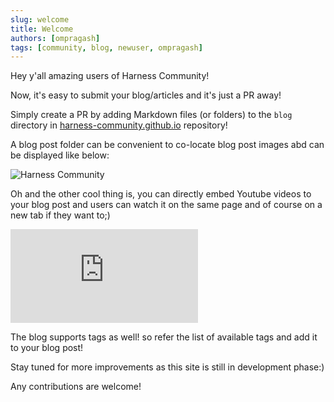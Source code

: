 ```yaml
---
slug: welcome
title: Welcome
authors: [ompragash]
tags: [community, blog, newuser, ompragash]
---
```


Hey y'all amazing users of Harness Community!

Now, it's easy to submit your blog/articles and it's just a PR away!

Simply create a PR by adding Markdown files (or folders) to the `blog` directory in [harness-community.github.io](https://github.com/harness-community/harness-community.github.io) repository!

A blog post folder can be convenient to co-locate blog post images abd can be displayed like below:

![Harness Community](./harnesser.png)

Oh and the other cool thing is, you can directly embed Youtube videos to your blog post and users can watch it on the same page and of course on a new tab if they want to;)

<div className="iframe-wrapper">
<iframe
    src="https://www.youtube.com/embed/I4sbENt4IeM"
    frameborder="0"
    allow="autoplay; encrypted-media"
    allowfullscreen
>
</iframe>
</div>

The blog supports tags as well! so refer the list of available tags and add it to your blog post!

Stay tuned for more improvements as this site is still in development phase:)

Any contributions are welcome!
